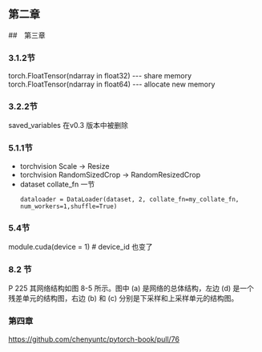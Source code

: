 ## 第二章
##　第三章
### 3.1.2节
torch.FloatTensor(ndarray in float32) --- share memory
torch.FloatTensor(ndarray in float64) --- allocate new memory
### 3.2.2节
saved_variables 在v0.3 版本中被删除

### 5.1.1节
- torchvision Scale -> Resize
- torchvision RandomSizedCrop -> RandomResizedCrop
- dataset collate_fn 一节
  ```
  dataloader = DataLoader(dataset, 2, collate_fn=my_collate_fn, num_workers=1,shuffle=True)
  ```
### 5.4节
module.cuda(device = 1) # device_id 也变了


### 8.2 节
P 225
其网络结构如图 8-5 所示。图中 (a) 是网络的总体结构，左边 (d) 是一个残差单元的结构图，右边 (b) 和 (c) 分别是下采样和上采样单元的结构图。

### 第四章
https://github.com/chenyuntc/pytorch-book/pull/76
